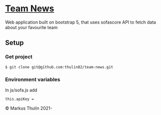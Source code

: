 # [Team News](https://github.com/thulin82/team-news)

Web application built on bootstrap 5, that uses sofascore API to fetch data about your favourite team

## Setup

### Get project

```
$ git clone git@github.com:thulin82/team-news.git
```

### Environment variables
In js/sofa.js add
```
this.apiKey = 
```

© Markus Thulin 2021-